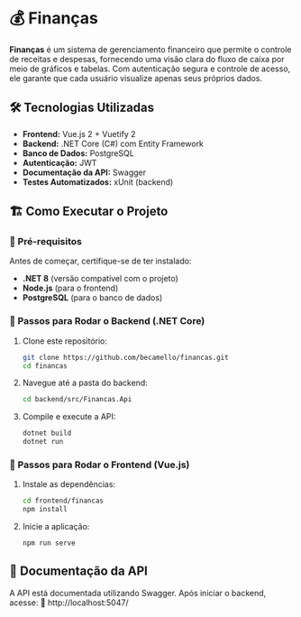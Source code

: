 # 💰 Finanças

**Finanças** é um sistema de gerenciamento financeiro que permite o controle de receitas e despesas, fornecendo uma visão clara do fluxo de caixa por meio de gráficos e tabelas. Com autenticação segura e controle de acesso, ele garante que cada usuário visualize apenas seus próprios dados.

## 🛠️ Tecnologias Utilizadas
- **Frontend:** Vue.js 2 + Vuetify 2
- **Backend:** .NET Core (C#) com Entity Framework
- **Banco de Dados:** PostgreSQL
- **Autenticação:** JWT 
- **Documentação da API:** Swagger
- **Testes Automatizados:** xUnit (backend) 

## 🏗️ Como Executar o Projeto

### 📌 Pré-requisitos
Antes de começar, certifique-se de ter instalado:
- **.NET 8** (versão compatível com o projeto)
- **Node.js** (para o frontend)
- **PostgreSQL** (para o banco de dados)

### 🔧 Passos para Rodar o Backend (.NET Core)
1. Clone este repositório:  
   ```bash
   git clone https://github.com/becamello/financas.git
   cd financas
2. Navegue até a pasta do backend: 
   ```bash
   cd backend/src/Financas.Api
3. Compile e execute a API:
   ```bash
   dotnet build
   dotnet run
### 🔧 Passos para Rodar o Frontend (Vue.js)
1. Instale as dependências: 
   ```bash
   cd frontend/financas
   npm install
2. Inicie a aplicação:
   ```bash
   npm run serve
## 📝 Documentação da API
A API está documentada utilizando Swagger. Após iniciar o backend, acesse:
📌 http://localhost:5047/
